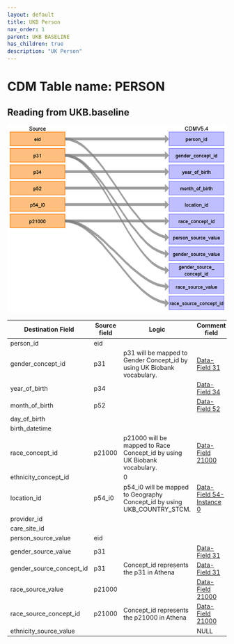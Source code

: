 ```yaml
---
layout: default
title: UKB Person
nav_order: 1
parent: UKB BASELINE
has_children: true
description: "UK Person"
---
```


# CDM Table name: PERSON

## Reading from UKB.baseline

![](images/ukb_person.png)

| Destination Field | Source field | Logic | Comment field |
| --- | --- | --- | --- |
| person_id | eid | | |
| gender_concept_id | p31 | p31 will be mapped to Gender Concept_id by using UK Biobank vocabulary. | [Data-Field 31](https://biobank.ndph.ox.ac.uk/ukb/field.cgi?id=31)|
| year_of_birth | p34 | | [Data-Field 34](https://biobank.ndph.ox.ac.uk/ukb/field.cgi?id=34)|
| month_of_birth | p52 | | [Data-Field 52](https://biobank.ndph.ox.ac.uk/ukb/field.cgi?id=52)|
| day_of_birth | | | |
| birth_datetime | | | |
| race_concept_id | p21000 | p21000 will be mapped to Race Concept_id by using UK Biobank vocabulary. | [Data-Field 21000](https://biobank.ndph.ox.ac.uk/ukb/field.cgi?id=21000) |
| ethnicity_concept_id | | 0 | |
| location_id | p54_i0 | p54_i0 will be mapped to Geography Concept_id by using UKB_COUNTRY_STCM. | [Data-Field 54-Instance 0](https://biobank.ndph.ox.ac.uk/ukb/instance.cgi?id=2) |
| provider_id | | | |
| care_site_id | | | |
| person_source_value | eid | | |
| gender_source_value | p31 | | [Data-Field 31](https://biobank.ndph.ox.ac.uk/ukb/field.cgi?id=31)|
| gender_source_concept_id | p31 | Concept_id represents the p31 in Athena | [Data-Field 31](https://biobank.ndph.ox.ac.uk/ukb/field.cgi?id=31) |
| race_source_value | p21000 | | [Data-Field 21000](https://biobank.ndph.ox.ac.uk/ukb/field.cgi?id=21000) |
| race_source_concept_id | p21000 | Concept_id represents the p21000 in Athena | [Data-Field 21000](https://biobank.ndph.ox.ac.uk/ukb/field.cgi?id=21000) |
| ethnicity_source_value | | | NULL |
